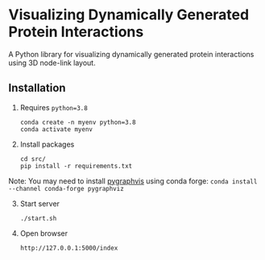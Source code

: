 # Visualizing Dynamically Generated Protein Interactions 

A Python library for visualizing dynamically generated protein interactions using 3D node-link layout.

## Installation

1. Requires `python=3.8`

   ```
   conda create -n myenv python=3.8
   conda activate myenv
   ```
2. Install packages
    ```
    cd src/
    pip install -r requirements.txt
    ```
Note: You may need to install [pygraphvis](https://pygraphviz.github.io/documentation/stable/install.html) using conda forge:
`conda install --channel conda-forge pygraphviz`

3. Start server

   ```
   ./start.sh
   ```

4. Open browser 
    ```angular2html
    http://127.0.0.1:5000/index
    ```